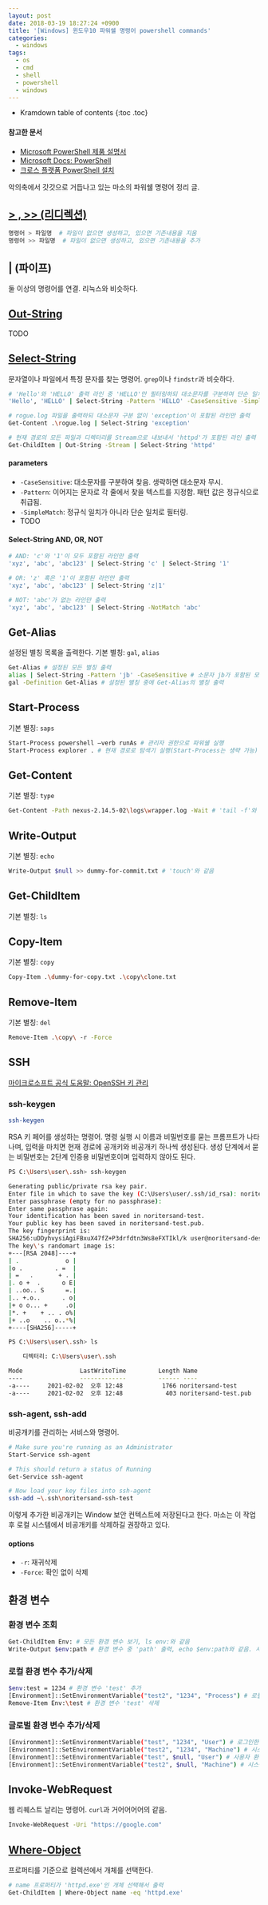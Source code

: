 ```yaml
---
layout: post
date: 2018-03-19 18:27:24 +0900
title: '[Windows] 윈도우10 파워쉘 명령어 powershell commands'
categories:
  - windows
tags:
  - os
  - cmd
  - shell
  - powershell
  - windows
---
```


* Kramdown table of contents
{:toc .toc}

#### 참고한 문서

- [Microsoft PowerShell 제품 설명서](https://aka.ms/powershell)
- [Microsoft Docs: PowerShell](https://docs.microsoft.com/ko-kr/powershell/scripting/overview?view=powershell-7)
- [크로스 플랫폼 PowerShell 설치](https://docs.microsoft.com/ko-kr/powershell/scripting/install/installing-powershell?view=powershell-6#powershell-core)

악의축에서 갓갓으로 거듭나고 있는 마소의 파워쉘 명령어 정리 글.

## [> , >> (리디렉션)](https://docs.microsoft.com/en-us/powershell/module/microsoft.powershell.core/about/about_redirection?view=powershell-7)

```bash
명령어 > 파일명  # 파일이 없으면 생성하고, 있으면 기존내용을 지움
명령어 >> 파일명  # 파일이 없으면 생성하고, 있으면 기존내용을 추가
```

## | (파이프)

둘 이상의 명령어를 연결. 리눅스와 비슷하다.

## [Out-String](https://docs.microsoft.com/en-us/powershell/module/microsoft.powershell.utility/out-string?view=powershell-7.1)

TODO

## [Select-String](https://docs.microsoft.com/en-us/powershell/module/microsoft.powershell.utility/select-string?view=powershell-7)

문자열이나 파일에서 특정 문자를 찾는 명령어. `grep`이나 `findstr`과 비슷하다.

```bash
# 'Hello'와 'HELLO' 출력 라인 중 'HELLO'만 필터링하되 대소문자를 구분하며 단순 일치하는지 판단
'Hello', 'HELLO' | Select-String -Pattern 'HELLO' -CaseSensitive -SimpleMatch

# rogue.log 파일을 출력하되 대소문자 구분 없이 'exception'이 포함된 라인만 출력
Get-Content .\rogue.log | Select-String 'exception'

# 현재 경로의 모든 파일과 디렉터리를 Stream으로 내보내서 'httpd'가 포함된 라인 출력
Get-ChildItem | Out-String -Stream | Select-String 'httpd'
```

#### parameters

- `-CaseSensitive`: 대소문자를 구분하여 찾음. 생략하면 대소문자 무시.
- `-Pattern`: 이어지는 문자로 각 줄에서 찾을 텍스트를 지정함. 패턴 값은 정규식으로 취급됨.
- `-SimpleMatch`: 정규식 일치가 아니라 단순 일치로 필터링.
- TODO

#### Select-String AND, OR, NOT

```bash
# AND: 'c'와 '1'이 모두 포함된 라인만 출력
'xyz', 'abc', 'abc123' | Select-String 'c' | Select-String '1'

# OR: 'z' 혹은 '1'이 포함된 라인만 출력
'xyz', 'abc', 'abc123' | Select-String 'z|1'

# NOT: 'abc'가 없는 라인만 출력
'xyz', 'abc', 'abc123' | Select-String -NotMatch 'abc'
```

## Get-Alias

설정된 별칭 목록을 출력한다.
기본 별칭: `gal`, `alias`  

```bash
Get-Alias # 설정된 모든 별칭 출력
alias | Select-String -Pattern 'jb' -CaseSensitive # 소문자 jb가 포함된 모든 별칭 출력
gal -Definition Get-Alias # 설정된 별칭 중에 Get-Alias의 별칭 출력
```

## Start-Process

기본 별칭: `saps`

```bash
Start-Process powershell –verb runAs # 관리자 권한으로 파워쉘 실행
Start-Process explorer . # 현재 경로로 탐색기 실행(Start-Process는 생략 가능)
```

## Get-Content

기본 별칭: `type`

```bash
Get-Content -Path nexus-2.14.5-02\logs\wrapper.log -Wait # 'tail -f'와 같음
```

## Write-Output

기본 별칭: `echo`

```bash
Write-Output $null >> dummy-for-commit.txt # 'touch'와 같음
```

## Get-ChildItem

기본 별칭: `ls`

## Copy-Item

기본 별칭: `copy`

```bash
Copy-Item .\dummy-for-copy.txt .\copy\clone.txt
```

## Remove-Item

기본 별칭: `del`

```bash
Remove-Item .\copy\ -r -Force
```

## SSH

[마이크로소프트 공식 도움말: OpenSSH 키 관리](https://docs.microsoft.com/ko-kr/windows-server/administration/openssh/openssh_keymanagement)

### ssh-keygen

```bash
ssh-keygen
```

RSA 키 페어를 생성하는 명령어. 명령 실행 시 이름과 비밀번호를 묻는 프롬프트가 나타나며, 입력을 마치면 현재 경로에 공개키와 비공개키 하나씩 생성된다. 생성 단계에서 묻는 비밀번호는 2단계 인증용 비밀번호이며 입력하지 않아도 된다.

```bash
PS C:\Users\user\.ssh> ssh-keygen

Generating public/private rsa key pair.
Enter file in which to save the key (C:\Users\user/.ssh/id_rsa): noritersand-test
Enter passphrase (empty for no passphrase):
Enter same passphrase again:
Your identification has been saved in noritersand-test.
Your public key has been saved in noritersand-test.pub.
The key fingerprint is:
SHA256:uDDyhvysiAgiFBxuX47fZ+P3drfdtn3Ws8eFXTIkl/k user@noritersand-desktop
The key\'s randomart image is:
+---[RSA 2048]----+
| .             o |
|o .         . =  |
| =   .       + . |
|. o +  .      o E|
| ..oo.. S      =.|
|.. +.o..      . o|
|+ o o... +     .o|
|*. +    + .. . o%|
|+ ..o    .. o..*%|
+----[SHA256]-----+

PS C:\Users\user\.ssh> ls

    디렉터리: C:\Users\user\.ssh

Mode                LastWriteTime         Length Name
----                -------------         ------ ----
-a----     2021-02-02  오후 12:48           1766 noritersand-test
-a----     2021-02-02  오후 12:48            403 noritersand-test.pub
```

### ssh-agent, ssh-add

비공개키를 관리하는 서비스와 명령어.

```bash
# Make sure you're running as an Administrator
Start-Service ssh-agent

# This should return a status of Running
Get-Service ssh-agent

# Now load your key files into ssh-agent
ssh-add ~\.ssh\noritersand-ssh-test
```

이렇게 추가한 비공개키는 Window 보안 컨텍스트에 저장된다고 한다. 마소는 이 작업 후 로컬 시스템에서 비공개키를 삭제하길 권장하고 있다.

#### options

- `-r`: 재귀삭제
- `-Force`: 확인 없이 삭제

## 환경 변수

### 환경 변수 조회

```bash
Get-ChildItem Env: # 모든 환경 변수 보기, ls env:와 같음
Write-Output $env:path # 환경 변수 중 'path' 출력, echo $env:path와 같음. 사실 그냥 $env:path만 쳐도 된다
```

### 로컬 환경 변수 추가/삭제

```bash
$env:test = 1234 # 환경 변수 'test' 추가
[Environment]::SetEnvironmentVariable("test2", "1234", "Process") # 로컬 환경 변수 추가 두 번째 방법
Remove-Item Env:\test # 환경 변수 'test' 삭제
```

### 글로벌 환경 변수 추가/삭제

```bash
[Environment]::SetEnvironmentVariable("test", "1234", "User") # 로그인한 사용자의 환경 변수로 'test' 추가
[Environment]::SetEnvironmentVariable("test2", "1234", "Machine") # 시스템 환경 변수로 'test2' 추가, 이 명령은 관리자 권한 필요하다
[Environment]::SetEnvironmentVariable("test", $null, "User") # 사용자 환경 변수 'test' 삭제
[Environment]::SetEnvironmentVariable("test2", $null, "Machine") # 시스템 환경 변수 'test2' 삭제
```

## Invoke-WebRequest

웹 리퀘스트 날리는 명령어. `curl`과 거어어어어의 같음.

```bash
Invoke-WebRequest -Uri "https://google.com"
```

## [Where-Object](https://docs.microsoft.com/en-us/powershell/module/microsoft.powershell.core/where-object?view=powershell-7.1)

프로퍼티를 기준으로 컬렉션에서 개체를 선택한다.

```bash
# name 프로퍼티가 'httpd.exe'인 개체 선택해서 출력
Get-ChildItem | Where-Object name -eq 'httpd.exe'
```
